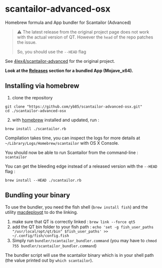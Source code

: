 # scantailor-advanced-osx
Homebrew formula and App bundler for Scantailor (Advanced)

> :warning: The latest release from the original project page does not work with the actual version of QT. However the `head` of the repo patches the issue.
>
> So, you should use the `--HEAD` flag


See [4lex4/scantailor-advanced](https://github.com/4lex4/scantailor-advanced) for the original project.

**Look at the [Releases](https://github.com/yb85/scantailor-advanced-osx/releases) section for a bundled App (Mojave_x64).**

## Installing via homebrew

1. clone the repository
```
git clone "https://github.com/yb85/scantailor-advanced-osx.git"
cd ./scantailor-advanced-osx
```

2. with [homebrew](https://brew.sh) installed and updated, run :

```
brew install ./scantailor.rb
```
Compilation takes time, you can inspect the logs for more details at `~/Library/Logs/Homebrew/scantailor` with OS X Console.

You should now be able to run Scantailor from the command-line : `scantailor`

You can get the bleeding edge instead of a released version with the `--HEAD` flag :

```
brew install --HEAD ./scantailor.rb
```

## Bundling your binary
To use the bundler, you need the fish shell (`brew install fish`) and the utility [macdeployqt](https://doc.qt.io/qt-5.9/osx-deployment.html) to do the linking. 

1. make sure that QT is correctly linked : `brew link --force qt5`
2. add the QT bin folder to your fish path : `echo 'set -g fish_user_paths "/usr/local/opt/qt/bin" $fish_user_paths' >> ~/.config/fish/config.fish`
3. Simply run `bundler/scantailor_bundler.command` (you may have to `chmod 755 bundler/scantailor_bundler.command`)

The bundler script will use the scantailor binary which is in your shell path (the value printed out by `which scantailor`).

